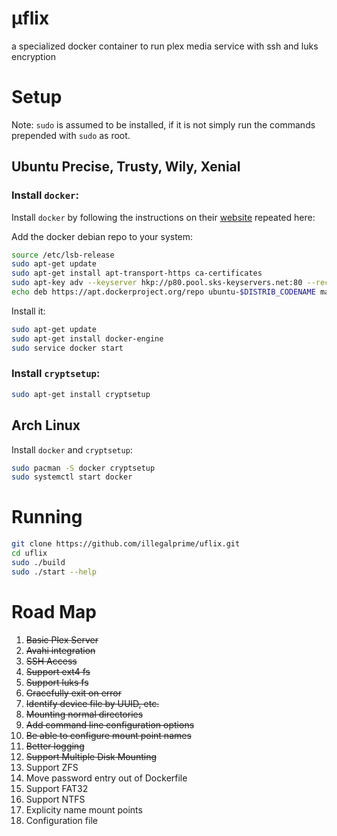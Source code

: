 # µflix
a specialized docker container to run plex media service with ssh and luks encryption 

# Setup

Note: `sudo` is assumed to be installed, if it is not simply run the commands
prepended with `sudo` as root.

## Ubuntu Precise, Trusty, Wily, Xenial

### Install `docker`:
Install `docker` by following the instructions on their [website](https://docs.docker.com/engine/installation/linux/ubuntulinux/)
repeated here:

Add the docker debian repo to your system:
```BASH
source /etc/lsb-release
sudo apt-get update
sudo apt-get install apt-transport-https ca-certificates
sudo apt-key adv --keyserver hkp://p80.pool.sks-keyservers.net:80 --recv-keys 58118E89F3A912897C070ADBF76221572C52609D
echo deb https://apt.dockerproject.org/repo ubuntu-$DISTRIB_CODENAME main | sudo tee /etc/apt/sources.list.d/docker.list
```

Install it:
```BASH
sudo apt-get update
sudo apt-get install docker-engine
sudo service docker start
```

### Install `cryptsetup`:
```BASH
sudo apt-get install cryptsetup
```

## Arch Linux
Install `docker` and `cryptsetup`:
```BASH
sudo pacman -S docker cryptsetup
sudo systemctl start docker
```

# Running
```BASH
git clone https://github.com/illegalprime/uflix.git
cd uflix
sudo ./build
sudo ./start --help
```

# Road Map

1. ~~Basic Plex Server~~
2. ~~Avahi integration~~
3. ~~SSH Access~~
4. ~~Support ext4 fs~~
5. ~~Support luks fs~~
6. ~~Gracefully exit on error~~
7. ~~Identify device file by UUID, etc.~~
8. ~~Mounting normal directories~~
9. ~~Add command line configuration options~~
10. ~~Be able to configure mount point names~~
11. ~~Better logging~~
12. ~~Support Multiple Disk Mounting~~
13. Support ZFS
14. Move password entry out of Dockerfile
15. Support FAT32
15. Support NTFS
16. Explicity name mount points
17. Configuration file
